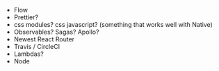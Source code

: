 - Flow
- Prettier?
- css modules? css javascript? (something that works well with Native)
- Observables? Sagas? Apollo?
- Newest React Router
- Travis / CircleCI
- Lambdas?
- Node

